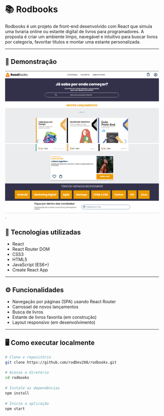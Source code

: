 # 📚 Rodbooks

Rodbooks é um projeto de front-end desenvolvido com React que simula uma livraria online ou estante digital de livros para programadores. A proposta é criar um ambiente limpo, navegável e intuitivo para buscar livros por categoria, favoritar títulos e montar uma estante personalizada.

---
## 📸 Demonstração

![Rodbooks Screenshot](public/images/img-rodbook.png)
![Rodbooks Screenshot](public/images/img-2.png).

## 🚀 Tecnologias utilizadas

- React
- React Router DOM
- CSS3
- HTML5
- JavaScript (ES6+)
- Create React App

---

## ⚙️ Funcionalidades

- Navegação por páginas (SPA) usando React Router
- Carrossel de novos lançamentos
- Busca de livros
- Estante de livros favorita (em construção)
- Layout responsivo (em desenvolvimento)

---

## 🖥️ Como executar localmente

```bash
# Clone o repositório
git clone https://github.com/rodDev288/rodbooks.git

# Acesse o diretório
cd rodbooks

# Instale as dependências
npm install

# Inicie a aplicação
npm start

